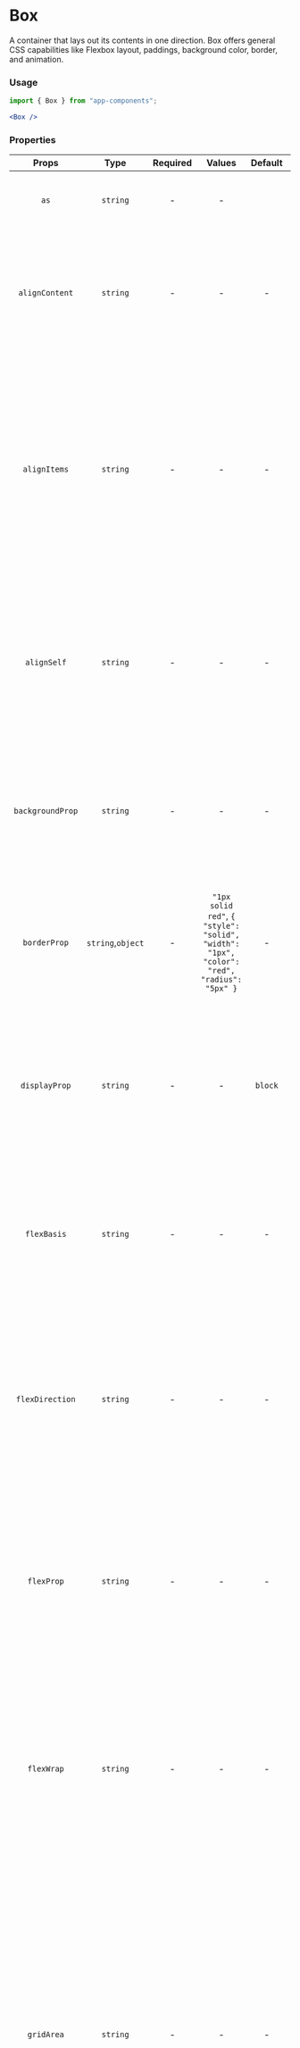# Box

A container that lays out its contents in one direction. Box offers general CSS capabilities like Flexbox layout, paddings, background color, border, and animation.

### Usage

```js
import { Box } from "app-components";
```

```jsx
<Box />
```

### Properties

| Props            |      Type         | Required | Values | Default | Description                                           |
| :--------------: | :---------------: | :------: | :----: | :-----: | ---------------------------------------------------------------------------------------------------------------------------------------------------------------------------------------------------------------------------------------------------------------------------------------- |
| `as`             | `string`          |    -     |   -    |         | Sets the tag through which the component is rendered.    |
| `alignContent`   | `string`          |    -     |   -    |    -    | Sets the distribution of space between and around content items along a Flexbox cross-axis or a Grid block axis. |
| `alignItems`     | `string`          |    -     |   -    |    -    | Sets the align-self value on all direct children as a group. In Flexbox, it controls the alignment of items on the Cross Axis. In Grid Layout, it controls the alignment of items on the Block Axis within their grid area. |
| `alignSelf`      | `string`          |    -     |   -    |    -    | Overrides a grid or flex item's align-items value. In Grid layout, it aligns the item inside the grid area. In Flexbox, it aligns the item on the cross axis. |
| `backgroundProp` | `string`          |    -     |   -    |    -    | Allows to set all background style properties at once, such as color, image, origin, size, and repeat method. |
| `borderProp`     | `string`,`object` |    -     |   `"1px solid red"`, `{ "style": "solid",  "width": "1px", "color": "red", "radius": "5px" }`   |    -    | Sets an element's border. It sets the values of border-width, border-style, and border-color. |
| `displayProp`    | `string`          |    -     |   -    | `block` | Determines whether an element is treated as a block or inline element and sets the layout used for its children, such as flow layout, grid or flex. |
| `flexBasis`      | `string`          |    -     |   -    |    -    | Sets the initial main size of a flex item. It sets the size of the content box unless set otherwise by the box-sizing property. |
| `flexDirection`  | `string`          |    -     |   -    |    -    | Determines how flex items are placed in the flex container defining the main axis and the direction of the elements (row, row-reverse, column and column-reverse). |
| `flexProp`       | `string`          |    -     |   -    |    -    | Determines how a flex item will grow or shrink to fit the space available in its flex container. It is a shorthand for flex-grow, flex-shrink, and flex-basis. |
| `flexWrap`       | `string`          |    -     |   -    |    -    | Determines whether flex items are packed in one line or can wrap onto multiple lines. If wrapping is allowed, it makes possible to set the direction in which the lines are stacked. |
| `gridArea`       | `string`          |    -     |   -    |    -    | A shorthand property for grid-row-start, grid-column-start, grid-row-end and grid-column-end, specifying a grid item’s size and location within the grid by contributing a line, a span, or nothing (automatic) to its grid placement, thereby specifying the edges of its grid area. |
| `heightProp`     | `string`          |    -     |   -    |    -    | Defines the height of the border of the element area. |
| `justifyContent` | `string`          |    -     |   -    |    -    | Defines how the browser distributes space between and around content items along the main-axis of a flex container, and the inline axis of a grid container. |
| `justifyItems`   | `string`          |    -     |   -    |    -    | Defines the default justify-self property for all the items of the box, giving them all a default way of justifying each box along the default or custom axis. |
| `justifySelf`    | `string`          |    -     |   -    |    -    | Sets the way a box is justified inside its alignment container along the default or custom axis. |
| `marginProp`     | `string`          |    -     |   -    |    -    | Sets the margin area on all four sides of an element. It is a shorthand for margin-top, margin-right, margin-bottom, and margin-left. |
| `overflowProp`   | `string`          |    -     |   -    |    -    | Determines what to do when an element's content is too big to fit in its block formatting context. |
| `paddingProp`    | `string`          |    -     |   -    |    -    | Sets the padding area on all four sides of an element. It is a shorthand for padding-top, padding-right, padding-bottom, and padding-left. |
| `textAlign`      | `string`          |    -     |   -    |    -    | Sets the horizontal alignment of a block element or table-cell box. |
| `widthProp`      | `string`          |    -     |   -    |    -    | Defines the width of the border of the element area. |
